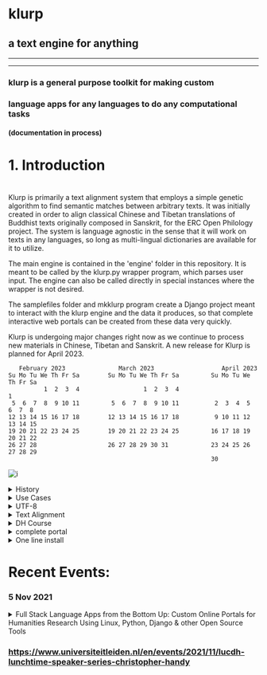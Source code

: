 # klurp

## a text engine for anything

***

***

### klurp is a general purpose toolkit for making custom
### language apps for any languages to do any computational tasks
#### (documentation in process)

#
# 1. Introduction
#

Klurp is primarily a text alignment system that employs a simple genetic algorithm to find semantic matches between arbitrary texts. It was initially created in order to align classical Chinese and Tibetan translations of Buddhist texts originally composed in Sanskrit, for the ERC Open Philology project. The system is language agnostic in the sense that it will work on texts in any languages, so long as multi-lingual dictionaries are available for it to utilize.

The main engine is contained in the 'engine' folder in this repository. It is meant to be called by the klurp.py wrapper program, which parses user input. The engine can also be called directly in special instances where the wrapper is not desired.

The samplefiles folder and mkklurp program create a Django project meant to interact with the klurp engine and the data it produces, so that complete interactive web portals can be created from these data very quickly.

Klurp is undergoing major changes right now as we continue to process new materials in Chinese, Tibetan and Sanskrit.
A new release for Klurp is planned for April 2023.

``    February 2023               March 2023                   April 2023         ``  
`` Su Mo Tu We Th Fr Sa        Su Mo Tu We Th Fr Sa         Su Mo Tu We Th Fr Sa  ``      
``           1  2  3  4                  1  2  3  4                            1  ``  
``  5  6  7  8  9 10 11         5  6  7  8  9 10 11          2  3  4  5  6  7  8  ``  
`` 12 13 14 15 16 17 18        12 13 14 15 16 17 18          9 10 11 12 13 14 15  ``  
`` 19 20 21 22 23 24 25        19 20 21 22 23 24 25         16 17 18 19 20 21 22  ``  
`` 26 27 28                    26 27 28 29 30 31            23 24 25 26 27 28 29  ``    
``                                                          30                    ``  
                                                        
![i](https://openphilology.eu/media/pages/news/524279882-1558970201/newsdatech2019.05.png)


<details><summary>History</summary>

Klurp began as the successor to my simple n-grams extraction program, ![aks](https://github.com/handyc/aks).
That program was lacking a user interface as well as other features that
became desirable as I continued to explore patterns in texts.

</details>

<details><summary>Use Cases</summary>

Klurp was initially created with a specific need for locating and
interacting with text patterns in Sanskrit, Tibetan and Chinese
Buddhist texts.

</details>

<details><summary>UTF-8</summary>

:joy:

</details>

<details>
<summary>Text Alignment</summary>

+ Sample alignment from [Gaṅgottaraparipṛcchā](https://www2.hf.uio.no/polyglotta/index.php?page=fulltext&vid=1179&view=fulltext):
    +  ``’di skad bdag gis thos pa dus gcig na | bcom ldan ’das mnyan yod na rgyal bu rgyal byed kyi tshal mgon med zas sbyin gyi kun dga' ra ba na bzhugs te |``  
    + ``如是我聞。一時佛在舍衛國祇樹給孤獨園。``  

+ Sample alignment vinaya
+ Sample alignment sutra
+ Sample alignment abhidharma
  
</details>

<details><summary>DH Course</summary>

course week by week
+ Week 1
    + https://dhtools.org
    + ssh
+ Week 2
    + bash
+ Week 3
    + example 1
    + example 2
+ Week 4
    + example 1
    + example 2
+ Week 5
    + example 1
    + example 2
+ Week 6
    + example 1
    + example 2
+ Week 7
    + example 1
    + example 2
+ Week 8
    + example 1
    + example 2
+ Week 9
    + example 1
    + example 2
+ Week 10
    + example 1
    + example 2
+ Week 11
    + example 1
    + example 2
+ Week 12
    + example 1
    + example 2
+ Week 13
    + example 1
    + example 2


</details>

<details><summary>complete portal</summary>

10 second portal

</details>

<details><summary>One line install</summary>

install command placeholder

    git clone https://github.com/handyc/klurp.git

    ln -s ~/klurp/mkklurp.py ~/scripts/mkklurp

    chmod 700 ~/klurp/mkklurp.py

    pip3 install sh

    mkklurp [environment] [project] [app]

    mkklurp [environment] [project]

    mkklurp [environment]

</details>

# Recent Events:
### 5 Nov 2021
<details><summary>Full Stack Language Apps from the Bottom Up: Custom Online Portals for Humanities Research Using Linux, Python, Django & other Open Source Tools
</summary>

![LUCDH](https://openphilology.eu/media/pages/partners/1327078252-1625255917/lucdhweb.png)
Join us for the LUCDH lunchtime talk presented by Dr. Christopher Handy  on Wednesday, 3 November at 12:00 – 13:00.

Location: on-campus in the Digital Lab P.J. Veth 1.07 or online via Kaltura Live Rooms. 

Christopher Handy will provide an overview of the major components he uses in his Digital Humanities course at Leiden University, ‘Constructing Digital Language Toolkits’. Now in its fourth iteration, the course helps bridge the gap between traditional humanities language research and web technologies.

Students with no prior background in software design learn to combine general purpose computing resources to create professional quality language toolkits for their specific research needs. Past projects created for the course include online multilingual dictionaries, language tagging engines, educational games, and various other useful applications.

This system places an emphasis on practical methods for bringing existing research projects to the digital realm quickly and easily. The modular design of this stack is especially useful for creating and maintaining dynamic solutions for low resource languages, for which specialized software is often limited or unavailable within the mainstream market.

To Register: Please email: lucdh@hum.leidenuniv.nl 
We very much hope that you can join this live event in the Digital Lab in P.J. Veth 1.07.  However, we will also be live-streaming on Kaltura, so please let us know if you will be attending in person or would like Kaltura Live Room login details.

</details>


### https://www.universiteitleiden.nl/en/events/2021/11/lucdh-lunchtime-speaker-series-christopher-handy
#



